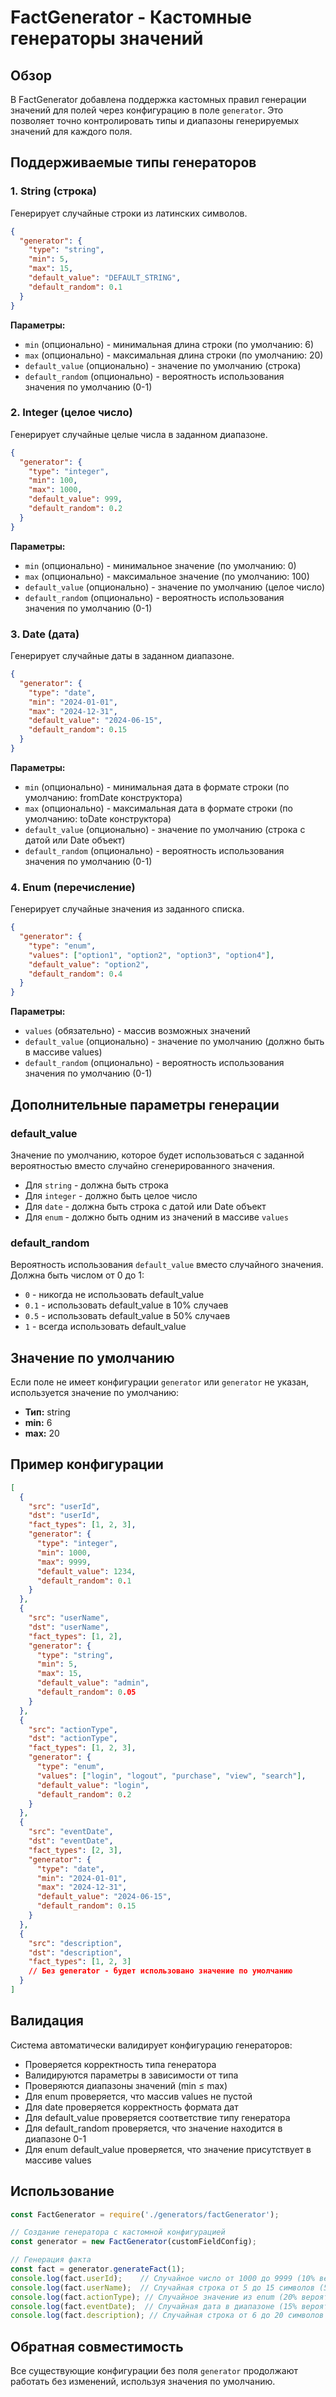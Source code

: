 # FactGenerator - Кастомные генераторы значений

## Обзор

В FactGenerator добавлена поддержка кастомных правил генерации значений для полей через конфигурацию в поле `generator`. Это позволяет точно контролировать типы и диапазоны генерируемых значений для каждого поля.

## Поддерживаемые типы генераторов

### 1. String (строка)
Генерирует случайные строки из латинских символов.

```json
{
  "generator": {
    "type": "string",
    "min": 5,
    "max": 15,
    "default_value": "DEFAULT_STRING",
    "default_random": 0.1
  }
}
```

**Параметры:**
- `min` (опционально) - минимальная длина строки (по умолчанию: 6)
- `max` (опционально) - максимальная длина строки (по умолчанию: 20)
- `default_value` (опционально) - значение по умолчанию (строка)
- `default_random` (опционально) - вероятность использования значения по умолчанию (0-1)

### 2. Integer (целое число)
Генерирует случайные целые числа в заданном диапазоне.

```json
{
  "generator": {
    "type": "integer",
    "min": 100,
    "max": 1000,
    "default_value": 999,
    "default_random": 0.2
  }
}
```

**Параметры:**
- `min` (опционально) - минимальное значение (по умолчанию: 0)
- `max` (опционально) - максимальное значение (по умолчанию: 100)
- `default_value` (опционально) - значение по умолчанию (целое число)
- `default_random` (опционально) - вероятность использования значения по умолчанию (0-1)

### 3. Date (дата)
Генерирует случайные даты в заданном диапазоне.

```json
{
  "generator": {
    "type": "date",
    "min": "2024-01-01",
    "max": "2024-12-31",
    "default_value": "2024-06-15",
    "default_random": 0.15
  }
}
```

**Параметры:**
- `min` (опционально) - минимальная дата в формате строки (по умолчанию: fromDate конструктора)
- `max` (опционально) - максимальная дата в формате строки (по умолчанию: toDate конструктора)
- `default_value` (опционально) - значение по умолчанию (строка с датой или Date объект)
- `default_random` (опционально) - вероятность использования значения по умолчанию (0-1)

### 4. Enum (перечисление)
Генерирует случайные значения из заданного списка.

```json
{
  "generator": {
    "type": "enum",
    "values": ["option1", "option2", "option3", "option4"],
    "default_value": "option2",
    "default_random": 0.4
  }
}
```

**Параметры:**
- `values` (обязательно) - массив возможных значений
- `default_value` (опционально) - значение по умолчанию (должно быть в массиве values)
- `default_random` (опционально) - вероятность использования значения по умолчанию (0-1)

## Дополнительные параметры генерации

### default_value
Значение по умолчанию, которое будет использоваться с заданной вероятностью вместо случайно сгенерированного значения.

- Для `string` - должна быть строка
- Для `integer` - должно быть целое число
- Для `date` - должна быть строка с датой или Date объект
- Для `enum` - должно быть одним из значений в массиве `values`

### default_random
Вероятность использования `default_value` вместо случайного значения. Должна быть числом от 0 до 1:
- `0` - никогда не использовать default_value
- `0.1` - использовать default_value в 10% случаев
- `0.5` - использовать default_value в 50% случаев
- `1` - всегда использовать default_value

## Значение по умолчанию

Если поле не имеет конфигурации `generator` или `generator` не указан, используется значение по умолчанию:
- **Тип:** string
- **min:** 6
- **max:** 20

## Пример конфигурации

```json
[
  {
    "src": "userId",
    "dst": "userId",
    "fact_types": [1, 2, 3],
    "generator": {
      "type": "integer",
      "min": 1000,
      "max": 9999,
      "default_value": 1234,
      "default_random": 0.1
    }
  },
  {
    "src": "userName",
    "dst": "userName",
    "fact_types": [1, 2],
    "generator": {
      "type": "string",
      "min": 5,
      "max": 15,
      "default_value": "admin",
      "default_random": 0.05
    }
  },
  {
    "src": "actionType",
    "dst": "actionType",
    "fact_types": [1, 2, 3],
    "generator": {
      "type": "enum",
      "values": ["login", "logout", "purchase", "view", "search"],
      "default_value": "login",
      "default_random": 0.2
    }
  },
  {
    "src": "eventDate",
    "dst": "eventDate",
    "fact_types": [2, 3],
    "generator": {
      "type": "date",
      "min": "2024-01-01",
      "max": "2024-12-31",
      "default_value": "2024-06-15",
      "default_random": 0.15
    }
  },
  {
    "src": "description",
    "dst": "description",
    "fact_types": [1, 2, 3]
    // Без generator - будет использовано значение по умолчанию
  }
]
```

## Валидация

Система автоматически валидирует конфигурацию генераторов:

- Проверяется корректность типа генератора
- Валидируются параметры в зависимости от типа
- Проверяются диапазоны значений (min ≤ max)
- Для enum проверяется, что массив values не пустой
- Для date проверяется корректность формата дат
- Для default_value проверяется соответствие типу генератора
- Для default_random проверяется, что значение находится в диапазоне 0-1
- Для enum default_value проверяется, что значение присутствует в массиве values

## Использование

```javascript
const FactGenerator = require('./generators/factGenerator');

// Создание генератора с кастомной конфигурацией
const generator = new FactGenerator(customFieldConfig);

// Генерация факта
const fact = generator.generateFact(1);
console.log(fact.userId);    // Случайное число от 1000 до 9999 (10% вероятность получить 1234)
console.log(fact.userName);  // Случайная строка от 5 до 15 символов (5% вероятность получить "admin")
console.log(fact.actionType); // Случайное значение из enum (20% вероятность получить "login")
console.log(fact.eventDate);  // Случайная дата в диапазоне (15% вероятность получить "2024-06-15")
console.log(fact.description); // Случайная строка от 6 до 20 символов (по умолчанию)
```

## Обратная совместимость

Все существующие конфигурации без поля `generator` продолжают работать без изменений, используя значения по умолчанию.
